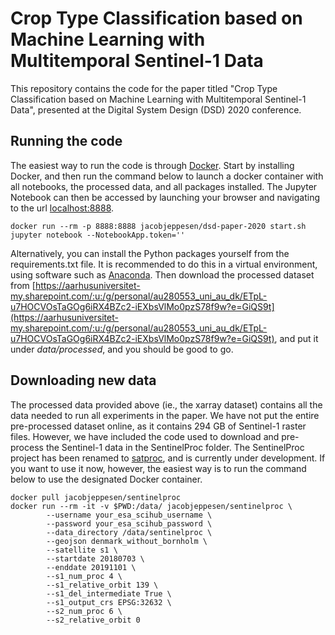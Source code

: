 # Crop Type Classification based on Machine Learning with Multitemporal Sentinel-1 Data
This repository contains the code for the paper titled "Crop Type Classification based on Machine Learning with Multitemporal Sentinel-1 Data", presented at the Digital System Design (DSD) 2020 conference.

## Running the code
The easiest way to run the code is through [Docker](https://www.docker.com/). Start by installing Docker, and then run the command below to launch a docker container with all notebooks, the processed data, and all packages installed. The Jupyter Notebook can then be accessed by launching your browser and navigating to the url [localhost:8888](http://localhost:8888).
```
docker run --rm -p 8888:8888 jacobjeppesen/dsd-paper-2020 start.sh jupyter notebook --NotebookApp.token=''
```

Alternatively, you can install the Python packages yourself from the requirements.txt file. It is recommended to do this in a virtual environment, using software such as [Anaconda](https://www.anaconda.com/). Then download the processed dataset from [https://aarhusuniversitet-my.sharepoint.com/:u:/g/personal/au280553_uni_au_dk/ETpL-u7HOCVOsTaGOg6iRX4BZc2-iEXbsVlMo0pzS78f9w?e=GiQS9t](https://aarhusuniversitet-my.sharepoint.com/:u:/g/personal/au280553_uni_au_dk/ETpL-u7HOCVOsTaGOg6iRX4BZc2-iEXbsVlMo0pzS78f9w?e=GiQS9t), and put it under _data/processed_, and you should be good to go.

## Downloading new data
The processed data provided above (ie., the xarray dataset) contains all the data needed to run all experiments in the paper. We have not put the entire pre-processed dataset online, as it contains 294 GB of Sentinel-1 raster files. However, we have included the code used to download and pre-process the Sentinel-1 data in the SentinelProc folder. The SentinelProc project has been renamed to [satproc](https://github.com/JacobJeppesen/satproc), and is currently under development. If you want to use it now, however, the easiest way is to run the command below to use the designated Docker container. 
```
docker pull jacobjeppesen/sentinelproc
docker run --rm -it -v $PWD:/data/ jacobjeppesen/sentinelproc \
        --username your_esa_scihub_username \
        --password your_esa_scihub_password \
        --data_directory /data/sentinelproc \
        --geojson denmark_without_bornholm \
        --satellite s1 \
        --startdate 20180703 \
        --enddate 20191101 \
        --s1_num_proc 4 \
        --s1_relative_orbit 139 \
        --s1_del_intermediate True \
        --s1_output_crs EPSG:32632 \
        --s2_num_proc 6 \
        --s2_relative_orbit 0
```